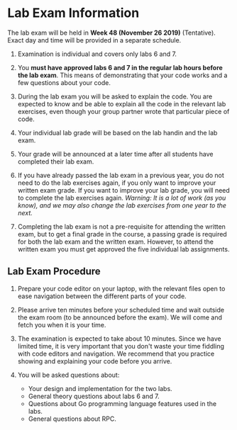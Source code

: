 # Lab Exam Information

The lab exam will be held in **Week 48 (November 26 2019)** (Tentative).
Exact day and time will be provided in a separate schedule.

1. Examination is individual and covers only labs 6 and 7.

2. You **must have approved labs 6 and 7 in the regular lab hours before the lab exam**. This means of demonstrating that your code works and a few questions about your code.

3. During the lab exam you will be asked to explain the code. You are expected to know and be able to explain all the code in the relevant lab exercises, even though your group partner wrote that particular piece of code.

4. Your individual lab grade will be based on the lab handin and the lab exam.

5. Your grade will be announced at a later time after all students have completed their lab exam.

6. If you have already passed the lab exam in a previous year, you do not need to do the lab exercises again, if you only want to improve your written exam grade. If you want to improve your lab grade, you will need to complete the lab exercises again. *Warning: It is a lot of work (as you know), and we may also change the lab exercises from one year to the next.*

7. Completing the lab exam is not a pre-requisite for attending the written exam, but to get a final grade in the course, a passing grade is required for both the lab exam and the written exam. However, to attend the written exam you must get approved the five individual lab assignments.


## Lab Exam Procedure

1. Prepare your code editor on your laptop, with the relevant files open to ease navigation between the different parts of your code.

2. Please arrive ten minutes before your scheduled time and wait outside the exam room (to be announced before the exam). We will come and fetch you when it is your time.

3. The examination is expected to take about 10 minutes. Since we have limited time, it is very important that you don't waste your time fiddling with code editors and navigation. We recommend that you practice showing and explaining your code before you arrive.

4. You will be asked questions about:
   - Your design and implementation for the two labs.
   - General theory questions about labs 6 and 7.
   - Questions about Go programming language features used in the labs.
   - General questions about RPC.
